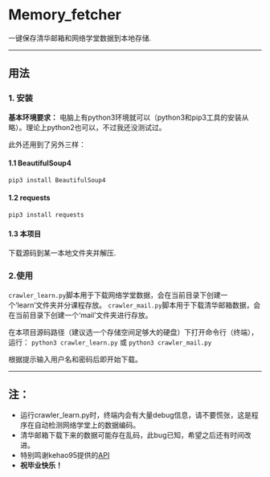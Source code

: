 # Memory_fetcher
一键保存清华邮箱和网络学堂数据到本地存储.

---
## 用法
### 1. 安装
**基本环境要求：** 电脑上有python3环境就可以（python3和pip3工具的安装从略）。理论上python2也可以，不过我还没测试过。

此外还用到了另外三样：
#### 1.1 BeautifulSoup4
`pip3 install BeautifulSoup4`
#### 1.2 requests 
`pip3 install requests
`
#### 1.3 本项目
下载源码到某一本地文件夹并解压.

### 2.使用
`crawler_learn.py`脚本用于下载网络学堂数据，会在当前目录下创建一个‘learn’文件夹并分课程存放。
`crawler_mail.py`脚本用于下载清华邮箱数据，会在当前目录下创建一个‘mail’文件夹进行存放。

在本项目源码路径（建议选一个存储空间足够大的硬盘）下打开命令行（终端），运行：
`python3 crawler_learn.py`
或
`python3 crawler_mail.py`

根据提示输入用户名和密码后即开始下载。

---
## 注：
- 运行crawler_learn.py时，终端内会有大量debug信息，请不要慌张，这是程序在自动检测网络学堂上的数据编码。
- 清华邮箱下载下来的数据可能存在乱码，此bug已知，希望之后还有时间改进。
- 特别鸣谢kehao95提供的[API](https://github.com/kehao95/thu_learn)
- **祝毕业快乐！**